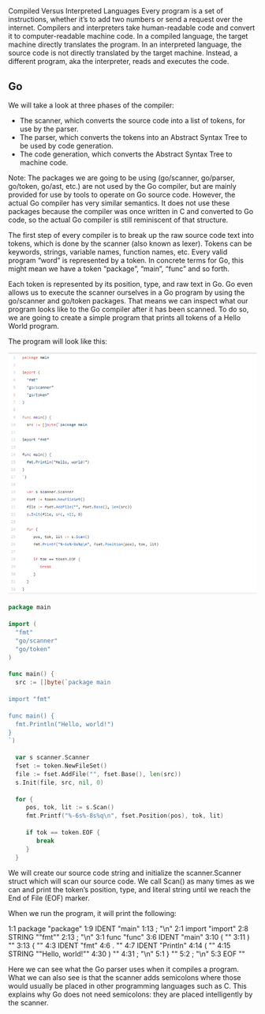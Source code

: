 ## 
Compiled Versus Interpreted Languages
Every program is a set of instructions, whether it’s to add two numbers or send a request over the internet. Compilers and interpreters take human-readable code and convert it to computer-readable machine code. In a compiled language, the target machine directly translates the program. In an interpreted language, the source code is not directly translated by the target machine. Instead, a different program, aka the interpreter, reads and executes the code.

## Go
We will take a look at three phases of the compiler:

* The scanner, which converts the source code into a list of tokens, for use by the parser.
* The parser, which converts the tokens into an Abstract Syntax Tree to be used by code generation.
* The code generation, which converts the Abstract Syntax Tree to machine code.

Note: The packages we are going to be using (go/scanner, go/parser, go/token, go/ast, etc.) are not used by the Go compiler, but are mainly provided for use by tools to operate on Go source code. However, the actual Go compiler has very similar semantics. It does not use these packages because the compiler was once written in C and converted to Go code, so the actual Go compiler is still reminiscent of that structure.

The first step of every compiler is to break up the raw source code text into tokens, which is done by the scanner (also known as lexer). Tokens can be keywords, strings, variable names, function names, etc. Every valid program “word” is represented by a token. In concrete terms for Go, this might mean we have a token “package”, “main”, “func” and so forth.

Each token is represented by its position, type, and raw text in Go. Go even allows us to execute the scanner ourselves in a Go program by using the go/scanner and go/token packages. That means we can inspect what our program looks like to the Go compiler after it has been scanned. To do so, we are going to create a simple program that prints all tokens of a Hello World program.

The program will look like this:


![alt text](https://github.com/ArmineKhachatryanDev/Go/blob/master/howGoCompilesDownToMachineCode/scanner.png)


```go
package main

import (
  "fmt"
  "go/scanner"
  "go/token"
)

func main() {
  src := []byte(`package main

import "fmt"

func main() {
  fmt.Println("Hello, world!")
}
`)

  var s scanner.Scanner
  fset := token.NewFileSet()
  file := fset.AddFile("", fset.Base(), len(src))
  s.Init(file, src, nil, 0)

  for {
     pos, tok, lit := s.Scan()
     fmt.Printf("%-6s%-8s%q\n", fset.Position(pos), tok, lit)

     if tok == token.EOF {
        break
     }
  }
```

  We will create our source code string and initialize the scanner.Scanner struct which will scan our source code. We call Scan() as many times as we can and print the token’s position, type, and literal string until we reach the End of File (EOF) marker.


  When we run the program, it will print the following:

 
1:1   package "package"
1:9   IDENT   "main"
1:13  ;       "\n"
2:1   import  "import"
2:8   STRING  "\"fmt\""
2:13  ;       "\n"
3:1   func    "func"
3:6   IDENT   "main"
3:10  (       ""
3:11  )       ""
3:13  {       ""
4:3   IDENT   "fmt"
4:6   .       ""
4:7   IDENT   "Println"
4:14  (       ""
4:15  STRING  "\"Hello, world!\""
4:30  )       ""
4:31  ;       "\n"
5:1   }       ""
5:2   ;       "\n"
5:3   EOF     ""


Here we can see what the Go parser uses when it compiles a program. What we can also see is that the scanner adds semicolons where those would usually be placed in other programming languages such as C. This explains why Go does not need semicolons: they are placed intelligently by the scanner.